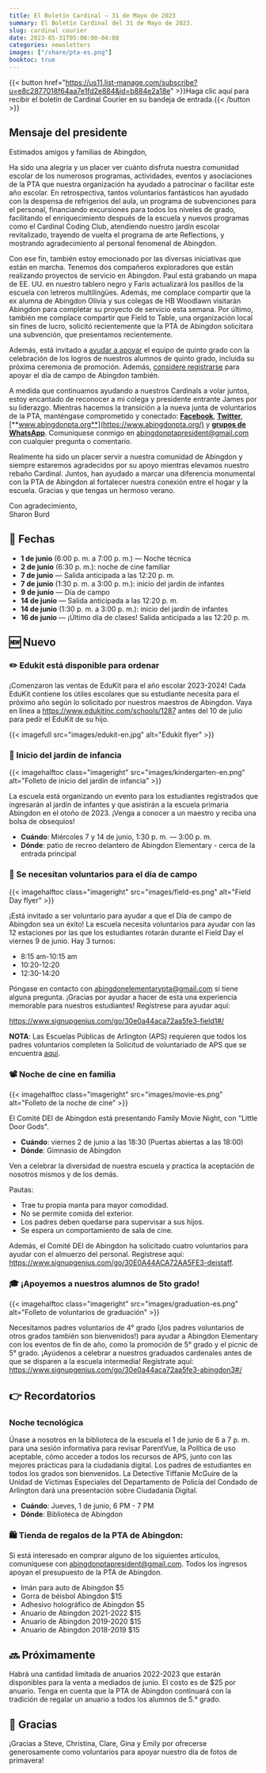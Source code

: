 ```yaml
---
title: El Boletín Cardinal — 31 de Mayo de 2023
summary: El Boletín Cardinal del 31 de Mayo de 2023.
slug: cardinal courier
date: 2023-05-31T05:00:00-04:00
categories: newsletters
images: ["/share/pta-es.png"]
booktoc: true
---
```


{{< button href="https://us11.list-manage.com/subscribe?u=e8c2877018f64aa7e1fd2e884&id=b884e2a18e" >}}Haga clic aquí para recibir el boletín de Cardinal Courier en su bandeja de entrada.{{< /button >}}

## Mensaje del presidente

Estimados amigos y familias de Abingdon,

Ha sido una alegría y un placer ver cuánto disfruta nuestra comunidad escolar de los numerosos programas, actividades, eventos y asociaciones de la PTA que nuestra organización ha ayudado a patrocinar o facilitar este año escolar. En retrospectiva, tantos voluntarios fantásticos han ayudado con la despensa de refrigerios del aula, un programa de subvenciones para el personal, financiando excursiones para todos los niveles de grado, facilitando el enriquecimiento después de la escuela y nuevos programas como el Cardinal Coding Club, atendiendo nuestro jardín escolar revitalizado, trayendo de vuelta el programa de arte Reflections, y mostrando agradecimiento al personal fenomenal de Abingdon.

Con ese fin, también estoy emocionado por las diversas iniciativas que están en marcha. Tenemos dos compañeros exploradores que están realizando proyectos de servicio en Abingdon. Paul está grabando un mapa de EE. UU. en nuestro tablero negro y Faris actualizará los pasillos de la escuela con letreros multilingües. Además, me complace compartir que la ex alumna de Abingdon Olivia y sus colegas de HB Woodlawn visitarán Abingdon para completar su proyecto de servicio esta semana. Por último, también me complace compartir que Field to Table, una organización local sin fines de lucro, solicitó recientemente que la PTA de Abingdon solicitara una subvención, que presentamos recientemente.

Además, está invitado a [ayudar a apoyar](https://www.signupgenius.com/go/30e0a44aca72aa5fe3-abingdon3#/) el equipo de quinto grado con la celebración de los logros de nuestros alumnos de quinto grado, incluida su próxima ceremonia de promoción. Además, [considere registrarse](https://www.signupgenius.com/go/30e0a44aca72aa5fe3-field1#/) para apoyar el día de campo de Abingdon también.

A medida que continuamos ayudando a nuestros Cardinals a volar juntos, estoy encantado de reconocer a mi colega y presidente entrante James por su liderazgo. Mientras hacemos la transición a la nueva junta de voluntarios de la PTA, manténgase comprometido y conectado: [**Facebook**](https://www.facebook.com/AbingdonElementaryPTA), [**Twitter**](https://twitter.com/AbingdonPTA), [**www.abingdonpta.org**](https://www.abingdonpta.org/) y [**grupos de WhatsApp**](https://www.abingdonpta.org/whatsapp/). Comuníquese conmigo en abingdonptapresident@gmail.com con cualquier pregunta o comentario.

Realmente ha sido un placer servir a nuestra comunidad de Abingdon y siempre estaremos agradecidos por su apoyo mientras elevamos nuestro rebaño Cardinal. Juntos, han ayudado a marcar una diferencia monumental con la PTA de Abingdon al fortalecer nuestra conexión entre el hogar y la escuela. Gracias y que tengas un hermoso verano.

Con agradecimiento,  
Sharon Burd

## 📅 Fechas

- **1 de junio** (6:00 p. m. a 7:00 p. m.) — Noche técnica
- **2 de junio** (6:30 p. m.): noche de cine familiar
- **7 de junio** — Salida anticipada a las 12:20 p. m.
- **7 de junio** (1:30 p. m. a 3:00 p. m.): inicio del jardín de infantes
- **9 de junio** — Día de campo
- **14 de junio** — Salida anticipada a las 12:20 p. m.
- **14 de junio** (1:30 p. m. a 3:00 p. m.): inicio del jardín de infantes
- **16 de junio** — ¡Último día de clases! Salida anticipada a las 12:20 p. m.

## 🆕 Nuevo

### ✏️ Edukit está disponible para ordenar

¡Comenzaron las ventas de EduKit para el año escolar 2023-2024! Cada EduKit contiene los útiles escolares que su estudiante necesita para el próximo año según lo solicitado por nuestros maestros de Abingdon. Vaya en línea a https://www.edukitinc.com/schools/1287 antes del 10 de julio para pedir el EduKit de su hijo.

{{< imagefull src="images/edukit-en.jpg" alt="Edukit flyer" >}}

### 👋 Inicio del jardín de infancia

{{< imagehalftoc class="imageright" src="images/kindergarten-en.png" alt="Folleto de inicio del jardín de infancia" >}}

La escuela está organizando un evento para los estudiantes registrados que ingresarán al jardín de infantes y que asistirán a la escuela primaria Abingdon en el otoño de 2023. ¡Venga a conocer a un maestro y reciba una bolsa de obsequios!

- **Cuándo**: Miércoles 7 y 14 de junio, 1:30 p. m. — 3:00 p. m.
- **Dónde**: patio de recreo delantero de Abingdon Elementary - cerca de la entrada principal

<p style="clear:right;"></p>

### 🏃 Se necesitan voluntarios para el día de campo

{{< imagehalftoc class="imageright" src="images/field-es.png" alt="Field Day flyer" >}}

¡Está invitado a ser voluntario para ayudar a que el Día de campo de Abingdon sea un éxito! La escuela necesita voluntarios para ayudar con las 12 estaciones por las que los estudiantes rotarán durante el Field Day el viernes 9 de junio. Hay 3 turnos:

- 8:15 am-10:15 am
- 10:20-12:20
- 12:30-14:20

Póngase en contacto con abingdonelementarypta@gmail.com si tiene alguna pregunta. ¡Gracias por ayudar a hacer de esta una experiencia memorable para nuestros estudiantes! Regístrese para ayudar aquí:

https://www.signupgenius.com/go/30e0a44aca72aa5fe3-field1#/

**NOTA**: Las Escuelas Públicas de Arlington (APS) requieren que todos los padres voluntarios completen la Solicitud de voluntariado de APS que se encuentra [aquí](https://abingdon.apsva.us/families/volunteer/).

<p style="clear:right;"></p>

### 📽️ Noche de cine en familia

{{< imagehalftoc class="imageright" src="images/movie-es.png" alt="Folleto de la noche de cine" >}}

El Comité DEI de Abingdon está presentando Family Movie Night, con "Little Door Gods".

- **Cuándo**: viernes 2 de junio a las 18:30 (Puertas abiertas a las 18:00)
- **Dónde**: Gimnasio de Abingdon

Ven a celebrar la diversidad de nuestra escuela y practica la aceptación de nosotros mismos y de los demás.

Pautas:
- Trae tu propia manta para mayor comodidad.
- No se permite comida del exterior.
- Los padres deben quedarse para supervisar a sus hijos.
- Se espera un comportamiento de sala de cine.

Además, el Comité DEI de Abingdon ha solicitado cuatro voluntarios para ayudar con el almuerzo del personal. Regístrese aquí: https://www.signupgenius.com/go/30E0A44ACA72AA5FE3-deistaff.

<p style="clear:right;"></p>

### 🎓 ¡Apoyemos a nuestros alumnos de 5to grado!

{{< imagehalftoc class="imageright" src="images/graduation-es.png" alt="Folleto de voluntarios de graduación" >}}

Necesitamos padres voluntarios de 4° grado (¡los padres voluntarios de otros grados también son bienvenidos!) para ayudar a Abingdon Elementary con los eventos de fin de año, como la promoción de 5° grado y el picnic de 5° grado. ¡Ayúdenos a celebrar a nuestros graduados cardenales antes de que se disparen a la escuela intermedia! Regístrate aquí: https://www.signupgenius.com/go/30e0a44aca72aa5fe3-abingdon3#/

<p style="clear:right;"></p>

## 👉 Recordatorios

### Noche tecnológica

Únase a nosotros en la biblioteca de la escuela el 1 de junio de 6 a 7 p. m. para una sesión informativa para revisar ParentVue, la Política de uso aceptable, cómo acceder a todos los recursos de APS, junto con las mejores prácticas para la ciudadanía digital. Los padres de estudiantes en todos los grados son bienvenidos. La Detective Tiffanie McGuire de la Unidad de Víctimas Especiales del Departamento de Policía del Condado de Arlington dará una presentación sobre Ciudadanía Digital.

- **Cuándo**: Jueves, 1 de junio, 6 PM - 7 PM
- **Dónde**: Biblioteca de Abingdon

### 🛍️ Tienda de regalos de la PTA de Abingdon:
Si está interesado en comprar alguno de los siguientes artículos, comuníquese con abingdonptapresident@gmail.com. Todos los ingresos apoyan el presupuesto de la PTA de Abingdon.

- Imán para auto de Abingdon $5
- Gorra de béisbol Abingdon $15
- Adhesivo holográfico de Abingdon $5
- Anuario de Abingdon 2021-2022 $15
- Anuario de Abingdon 2019-2020 $15
- Anuario de Abingdon 2018-2019 $15

## 🔜 Próximamente
Habrá una cantidad limitada de anuarios 2022-2023 que estarán disponibles para la venta a mediados de junio. El costo es de $25 por anuario. Tenga en cuenta que la PTA de Abingdon continuará con la tradición de regalar un anuario a todos los alumnos de 5.° grado.

## 🙏 Gracias
¡Gracias a Steve, Christina, Clare, Gina y Emily por ofrecerse generosamente como voluntarios para apoyar nuestro día de fotos de primavera!